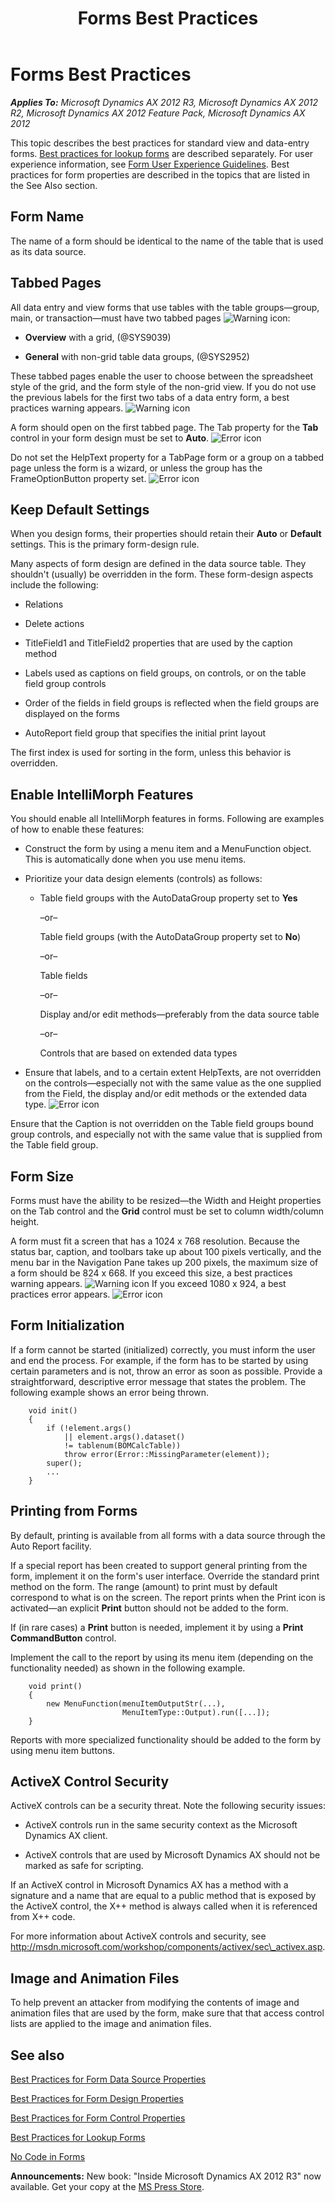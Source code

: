 ﻿---
title: Forms Best Practices
TOCTitle: Forms
ms:assetid: 5892c84e-bf82-40e3-b943-0097cf631f75
ms:mtpsurl: https://msdn.microsoft.com/en-us/library/Aa640643(v=AX.60)
ms:contentKeyID: 35244336
ms.date: 05/18/2015
mtps_version: v=AX.60
---

# Forms Best Practices 


_**Applies To:** Microsoft Dynamics AX 2012 R3, Microsoft Dynamics AX 2012 R2, Microsoft Dynamics AX 2012 Feature Pack, Microsoft Dynamics AX 2012_

This topic describes the best practices for standard view and data-entry forms. [Best practices for lookup forms](best-practices-for-lookup-forms.md) are described separately. For user experience information, see [Form User Experience Guidelines](form-user-experience-guidelines.md). Best practices for form properties are described in the topics that are listed in the See Also section.

## Form Name

The name of a form should be identical to the name of the table that is used as its data source.

## Tabbed Pages

All data entry and view forms that use tables with the table groups—group, main, or transaction—must have two tabbed pages ![Warning icon](images/Aa658028.WarningIcon(en-us,AX.60).gif "Warning icon"):

  - **Overview** with a grid, (@SYS9039)

  - **General** with non-grid table data groups, (@SYS2952)

These tabbed pages enable the user to choose between the spreadsheet style of the grid, and the form style of the non-grid view. If you do not use the previous labels for the first two tabs of a data entry form, a best practices warning appears. ![Warning icon](images/Aa658028.WarningIcon(en-us,AX.60).gif "Warning icon")

A form should open on the first tabbed page. The Tab property for the **Tab** control in your form design must be set to **Auto**. ![Error icon](images/Aa872655.ErrorIcon(AX.60).gif "Error icon")

Do not set the HelpText property for a TabPage form or a group on a tabbed page unless the form is a wizard, or unless the group has the FrameOptionButton property set. ![Error icon](images/Aa872655.ErrorIcon(AX.60).gif "Error icon")

## Keep Default Settings

When you design forms, their properties should retain their **Auto** or **Default** settings. This is the primary form-design rule.

Many aspects of form design are defined in the data source table. They shouldn't (usually) be overridden in the form. These form-design aspects include the following:

  - Relations

  - Delete actions

  - TitleField1 and TitleField2 properties that are used by the caption method

  - Labels used as captions on field groups, on controls, or on the table field group controls

  - Order of the fields in field groups is reflected when the field groups are displayed on the forms

  - AutoReport field group that specifies the initial print layout

The first index is used for sorting in the form, unless this behavior is overridden.

## Enable IntelliMorph Features

You should enable all IntelliMorph features in forms. Following are examples of how to enable these features:

  - Construct the form by using a menu item and a MenuFunction object. This is automatically done when you use menu items.

  - Prioritize your data design elements (controls) as follows:
    
      - Table field groups with the AutoDataGroup property set to **Yes**
        
        –or–
        
        Table field groups (with the AutoDataGroup property set to **No**)
        
        –or–
        
        Table fields
        
        –or–
        
        Display and/or edit methods—preferably from the data source table
        
        –or–
        
        Controls that are based on extended data types

  - Ensure that labels, and to a certain extent HelpTexts, are not overridden on the controls—especially not with the same value as the one supplied from the Field, the display and/or edit methods or the extended data type. ![Error icon](images/Aa872655.ErrorIcon(AX.60).gif "Error icon")

Ensure that the Caption is not overridden on the Table field groups bound group controls, and especially not with the same value that is supplied from the Table field group.

## Form Size

Forms must have the ability to be resized—the Width and Height properties on the Tab control and the **Grid** control must be set to column width/column height.

A form must fit a screen that has a 1024 x 768 resolution. Because the status bar, caption, and toolbars take up about 100 pixels vertically, and the menu bar in the Navigation Pane takes up 200 pixels, the maximum size of a form should be 824 x 668. If you exceed this size, a best practices warning appears. ![Warning icon](images/Aa658028.WarningIcon(en-us,AX.60).gif "Warning icon") If you exceed 1080 x 924, a best practices error appears. ![Error icon](images/Aa872655.ErrorIcon(AX.60).gif "Error icon")

## Form Initialization

If a form cannot be started (initialized) correctly, you must inform the user and end the process. For example, if the form has to be started by using certain parameters and is not, throw an error as soon as possible. Provide a straightforward, descriptive error message that states the problem. The following example shows an error being thrown.
```X++  
    void init() 
    {
        if (!element.args() 
            || element.args().dataset() 
            != tablenum(BOMCalcTable))
            throw error(Error::MissingParameter(element));
        super();
        ...
    }
```
## Printing from Forms

By default, printing is available from all forms with a data source through the Auto Report facility.

If a special report has been created to support general printing from the form, implement it on the form's user interface. Override the standard print method on the form. The range (amount) to print must by default correspond to what is on the screen. The report prints when the Print icon is activated—an explicit **Print** button should not be added to the form.

If (in rare cases) a **Print** button is needed, implement it by using a **Print CommandButton** control.

Implement the call to the report by using its menu item (depending on the functionality needed) as shown in the following example.
```X++  
    void print()
    {
        new MenuFunction(menuItemOutputStr(...),
                         MenuItemType::Output).run([...]); 
    }
```
Reports with more specialized functionality should be added to the form by using menu item buttons.

## ActiveX Control Security

ActiveX controls can be a security threat. Note the following security issues:

  - ActiveX controls run in the same security context as the Microsoft Dynamics AX client.

  - ActiveX controls that are used by Microsoft Dynamics AX should not be marked as safe for scripting.

If an ActiveX control in Microsoft Dynamics AX has a method with a signature and a name that are equal to a public method that is exposed by the ActiveX control, the X++ method is always called when it is referenced from X++ code.

For more information about ActiveX controls and security, see http://msdn.microsoft.com/workshop/components/activex/sec\_activex.asp.

## Image and Animation Files

To help prevent an attacker from modifying the contents of image and animation files that are used by the form, make sure that that access control lists are applied to the image and animation files.

## See also

[Best Practices for Form Data Source Properties](best-practices-for-form-data-source-properties.md)

[Best Practices for Form Design Properties](best-practices-for-form-design-properties.md)

[Best Practices for Form Control Properties](best-practices-for-form-control-properties.md)

[Best Practices for Lookup Forms](best-practices-for-lookup-forms.md)

[No Code in Forms](no-code-in-forms.md)

  
**Announcements:** New book: "Inside Microsoft Dynamics AX 2012 R3" now available. Get your copy at the [MS Press Store](https://www.microsoftpressstore.com/store/inside-microsoft-dynamics-ax-2012-r3-9780735685109).

